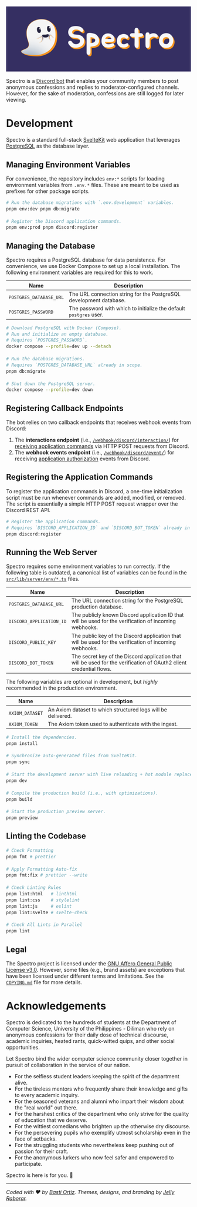 ![Spectro Logotype](./src/lib/brand/logotype/banner-dark.svg)

Spectro is a [Discord bot][spectro-invite-link] that enables your community members to post anonymous confessions and replies to moderator-configured channels. However, for the sake of moderation, confessions are still logged for later viewing.

[spectro-invite-link]: https://discord.com/oauth2/authorize?client_id=1310159012234264617

# Development

Spectro is a standard full-stack [SvelteKit][Svelte] web application that leverages [PostgreSQL] as the database layer.

[Svelte]: https://svelte.dev/
[PostgreSQL]: https://www.postgresql.org/

## Managing Environment Variables

For convenience, the repository includes `env:*` scripts for loading environment variables from `.env.*` files. These are meant to be used as prefixes for other package scripts.

```bash
# Run the database migrations with `.env.development` variables.
pnpm env:dev pnpm db:migrate

# Register the Discord application commands.
pnpm env:prod pnpm discord:register
```

## Managing the Database

Spectro requires a PostgreSQL database for data persistence. For convenience, we use Docker Compose to set up a local installation. The following environment variables are required for this to work.

| **Name**                | **Description**                                                    |
| ----------------------- | ------------------------------------------------------------------ |
| `POSTGRES_DATABASE_URL` | The URL connection string for the PostgreSQL development database. |
| `POSTGRES_PASSWORD`     | The password with which to initialize the default `postgres` user. |

```bash
# Download PostgreSQL with Docker (Compose).
# Run and initialize an empty database.
# Requires `POSTGRES_PASSWORD`.
docker compose --profile=dev up --detach

# Run the database migrations.
# Requires `POSTGRES_DATABASE_URL` already in scope.
pnpm db:migrate

# Shut down the PostgreSQL server.
docker compose --profile=dev down
```

## Registering Callback Endpoints

The bot relies on two callback endpoints that receives webhook events from Discord:

1. The **interactions endpoint** (i.e., [`/webhook/discord/interaction/`][spectro-discord-interaction]) for [receiving application commands][discord-interactions] via HTTP POST requests from Discord.
1. The **webhook events endpoint** (i.e., [`/webhook/discord/event/`][spectro-discord-event]) for receiving [application authorization][discord-application-authorized] events from Discord.

[spectro-discord-interaction]: ./src/routes/webhook/discord/interaction/+server.ts
[spectro-discord-event]: ./src/routes/webhook/discord/event/+server.ts
[discord-interactions]: https://discord.com/developers/docs/interactions/overview#preparing-for-interactions
[discord-application-authorized]: https://discord.com/developers/docs/events/webhook-events#application-authorized

## Registering the Application Commands

To register the application commands in Discord, a one-time initialization script must be run whenever commands are added, modified, or removed. The script is essentially a simple HTTP POST request wrapper over the Discord REST API.

```bash
# Register the application commands.
# Requires `DISCORD_APPLICATION_ID` and `DISCORD_BOT_TOKEN` already in scope.
pnpm discord:register
```

## Running the Web Server

Spectro requires some environment variables to run correctly. If the following table is outdated, a canonical list of variables can be found in the [`src/lib/server/env/*.ts`](./src/lib/server/env/) files.

| **Name**                 | **Description**                                                                                                     |
| ------------------------ | ------------------------------------------------------------------------------------------------------------------- |
| `POSTGRES_DATABASE_URL`  | The URL connection string for the PostgreSQL production database.                                                   |
| `DISCORD_APPLICATION_ID` | The publicly known Discord application ID that will be used for the verification of incoming webhooks.              |
| `DISCORD_PUBLIC_KEY`     | The public key of the Discord application that will be used for the verification of incoming webhooks.              |
| `DISCORD_BOT_TOKEN`      | The secret key of the Discord application that will be used for the verification of OAuth2 client credential flows. |

The following variables are optional in development, but _highly_ recommended in the production environment.

| **Name**        | **Description**                                              |
| --------------- | ------------------------------------------------------------ |
| `AXIOM_DATASET` | An Axiom dataset to which structured logs will be delivered. |
| `AXIOM_TOKEN`   | The Axiom token used to authenticate with the ingest.        |

```bash
# Install the dependencies.
pnpm install

# Synchronize auto-generated files from SvelteKit.
pnpm sync

# Start the development server with live reloading + hot module replacement.
pnpm dev

# Compile the production build (i.e., with optimizations).
pnpm build

# Start the production preview server.
pnpm preview
```

## Linting the Codebase

```bash
# Check Formatting
pnpm fmt # prettier

# Apply Formatting Auto-fix
pnpm fmt:fix # prettier --write

# Check Linting Rules
pnpm lint:html   # linthtml
pnpm lint:css    # stylelint
pnpm lint:js     # eslint
pnpm lint:svelte # svelte-check

# Check All Lints in Parallel
pnpm lint
```

## Legal

The Spectro project is licensed under the [GNU Affero General Public License v3.0](./LICENSE). However, some files (e.g., brand assets) are exceptions that have been licensed under different terms and limitations. See the [`COPYING.md`](./COPYING.md) file for more details.

# Acknowledgements

Spectro is dedicated to the hundreds of students at the Department of Computer Science, University of the Philippines - Diliman who rely on anonymous confessions for their daily dose of technical discourse, academic inquiries, heated rants, quick-witted quips, and other social opportunities.

Let Spectro bind the wider computer science community closer together in pursuit of collaboration in the service of our nation.

- For the selfless student leaders keeping the spirit of the department alive.
- For the tireless mentors who frequently share their knowledge and gifts to every academic inquiry.
- For the seasoned veterans and alumni who impart their wisdom about the "real world" out there.
- For the harshest critics of the department who only strive for the quality of education that we deserve.
- For the wittiest comedians who brighten up the otherwise dry discourse.
- For the persevering pupils who exemplify utmost scholarship even in the face of setbacks.
- For the struggling students who nevertheless keep pushing out of passion for their craft.
- For the anonymous lurkers who now feel safer and empowered to participate.

Spectro is here is for you. 👻

---

_Coded with ❤ by [Basti Ortiz][BastiDood]. Themes, designs, and branding by [Jelly Raborar][Anjellyrika]._

[BastiDood]: https://github.com/BastiDood
[Anjellyrika]: https://github.com/Anjellyrika

